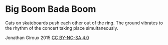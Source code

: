 # Big Boom Bada Boom

Cats on skateboards push each other out of the ring. The ground vibrates to the rhythm of the concert taking place simultaneously.

Jonathan Giroux 2015 [CC BY-NC-SA 4.0](https://creativecommons.org/licenses/by-nc-sa/4.0/)
